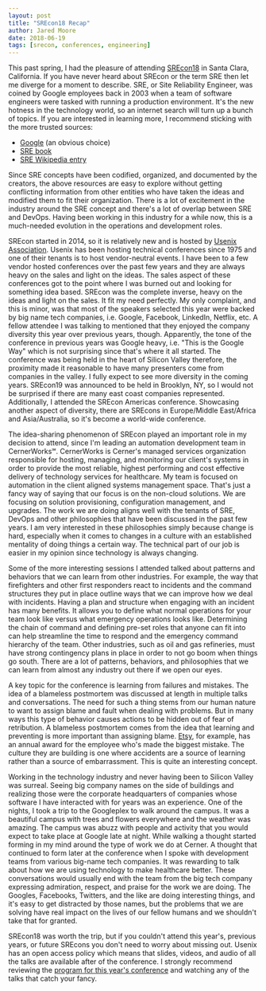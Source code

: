 ```yaml
---
layout: post
title: "SREcon18 Recap"
author: Jared Moore
date: 2018-06-19
tags: [srecon, conferences, engineering]
---
```


This past spring, I had the pleasure of attending [SREcon18](https://www.usenix.org/conference/srecon18americas) in Santa Clara, California. If you have never heard about SREcon or the term SRE then let me diverge for a moment to describe. SRE, or Site Reliability Engineer, was coined by Google employees back in 2003 when a team of software engineers were tasked with running a production environment. It's the new hotness in the technology world, so an internet search will turn up a bunch of topics. If you are interested in learning more, I recommend sticking with the more trusted sources:

* [Google](https://landing.google.com/sre/) (an obvious choice)
* [SRE book](https://landing.google.com/sre/book.html)
* [SRE Wikipedia entry](https://en.wikipedia.org/wiki/Site_Reliability_Engineering)

Since SRE concepts have been codified, organized, and documented by the creators, the above resources are easy to explore without getting conflicting information from other entities who have taken the ideas and modified them to fit their organization. There is a lot of excitement in the industry around the SRE concept and there's a lot of overlap between SRE and DevOps. Having been working in this industry for a while now, this is a much-needed evolution in the operations and development roles.

SREcon started in 2014, so it is relatively new and is hosted by [Usenix Association](https://www.usenix.org/). Usenix has been hosting technical conferences since 1975 and one of their tenants is to host vendor-neutral events. I have been to a few vendor hosted conferences over the past few years and they are always heavy on the sales and light on the ideas. The sales aspect of these conferences got to the point where I was burned out and looking for something idea based. SREcon was the complete inverse, heavy on the ideas and light on the sales. It fit my need perfectly. My only complaint, and this is minor, was that most of the speakers selected this year were backed by big name tech companies, i.e. Google, Facebook, LinkedIn, Netflix, etc. A fellow attendee I was talking to mentioned that they enjoyed the company diversity this year over previous years, though. Apparently, the tone of the conference in previous years was Google heavy, i.e. "This is the Google Way" which is not surprising since that's where it all started. The conference was being held in the heart of Silicon Valley therefore, the proximity made it reasonable to have many presenters come from companies in the valley. I fully expect to see more diversity in the coming years. SREcon19 was announced to be held in Brooklyn, NY, so I would not be surprised if there are many east coast companies represented. Additionally, I attended the SREcon Americas conference. Showcasing another aspect of diversity, there are SREcons in Europe/Middle East/Africa and Asia/Australia, so it's become a world-wide conference.

The idea-sharing phenomenon of SREcon played an important role in my decision to attend, since I'm leading an automation development team in CernerWorks℠. CernerWorks is Cerner's managed services organization responsible for hosting, managing, and monitoring our client's systems in order to provide the most reliable, highest performing and cost effective delivery of technology services for healthcare. My team is focused on automation in the client aligned systems management space. That's just a fancy way of saying that our focus is on the non-cloud solutions. We are focusing on solution provisioning, configuration management, and upgrades. The work we are doing aligns well with the tenants of SRE, DevOps and other philosophies that have been discussed in the past few years. I am very interested in these philosophies simply because change is hard, especially when it comes to changes in a culture with an established mentality of doing things a certain way. The technical part of our job is easier in my opinion since technology is always changing.

Some of the more interesting sessions I attended talked about patterns and behaviors that we can learn from other industries. For example, the way that firefighters and other first responders react to incidents and the command structures they put in place outline ways that we can improve how we deal with incidents. Having a plan and structure when engaging with an incident has many benefits. It allows you to define what normal operations for your team look like versus what emergency operations looks like. Determining the chain of command and defining pre-set roles that anyone can fit into can help streamline the time to respond and the emergency command hierarchy of the team. Other industries, such as oil and gas refineries, must have strong contingency plans in place in order to not go boom when things go south. There are a lot of patterns, behaviors, and philosophies that we can learn from almost any industry out there if we open our eyes.

A key topic for the conference is learning from failures and mistakes. The idea of a blameless postmortem was discussed at length in multiple talks and conversations. The need for such a thing stems from our human nature to want to assign blame and fault when dealing with problems. But in many ways this type of behavior causes actions to be hidden out of fear of retribution. A blameless postmortem comes from the idea that learning and preventing is more important than assigning blame. [Etsy](https://codeascraft.com/), for example, has an annual award for the employee who's made the biggest mistake. The culture they are building is one where accidents are a source of learning rather than a source of embarrassment. This is quite an interesting concept.

Working in the technology industry and never having been to Silicon Valley was surreal. Seeing big company names on the side of buildings and realizing those were the corporate headquarters of companies whose software I have interacted with for years was an experience. One of the nights, I took a trip to the Googleplex to walk around the campus. It was a beautiful campus with trees and flowers everywhere and the weather was amazing. The campus was abuzz with people and activity that you would expect to take place at Google late at night. While walking a thought started forming in my mind around the type of work we do at Cerner. A thought that continued to form later at the conference when I spoke with development teams from various big-name tech companies. It was rewarding to talk about how we are using technology to make healthcare better. These conversations would usually end with the team from the big tech company expressing admiration, respect, and praise for the work we are doing. The Googles, Facebooks, Twitters, and the like are doing interesting things, and it's easy to get distracted by those names, but the problems that we are solving have real impact on the lives of our fellow humans and we shouldn't take that for granted.

SREcon18 was worth the trip, but if you couldn't attend this year's, previous years, or future SREcons you don't need to worry about missing out. Usenix has an open access policy which means that slides, videos, and audio of all the talks are available after of the conference. I strongly recommend reviewing the [program for this year's conference](https://www.usenix.org/conference/srecon18americas/program) and watching any of the talks that catch your fancy.
